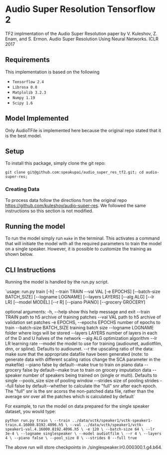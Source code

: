 # Audio Super Resolution Tensorflow 2

TF2 implmentation of the Audio Super Resolution paper by V. Kuleshov, Z. Enam, and S. Ermon. Audio Super Resolution Using Neural Networks. ICLR 2017 

## Requirements

This implementation is based on the following
* `Tensorflow 2.4`
* `Librosa 0.8`
* `Matplolib 3.2.3`
* `Numpy 1.19`
* `Scipy 1.6`

## Model Implemented
Only AudioTFile is implemented here because the original repo stated that it is the best model.

## Setup
To install this package, simply clone the git repo:

`git clone git@github.com:speakupai/audio_super_res_tf2.git;
cd audio-super-res;`

### Creating Data
To process data follow the directions from the original repo https://github.com/kuleshov/audio-super-res. We followed the same instructions so this section is not modified.

## Running the model
To run the model simply run `make` in the terminal. This activates a command that will initiate the model with all the required parameters to train the model on a single speaker. However, it is possible to customize the training as shown below.

## CLI Instructions
Running the model is handled by the run.py script.

`usage: run.py train [-h] --train TRAIN --val VAL [-e EPOCHS]
                    [--batch-size BATCH_SIZE] [--logname LOGNAME]
                    [--layers LAYERS] [--alg ALG] [--lr LR] [--model MODEL] 
                    [--r R] [--piano PIANO] [--grocery GROCERY]

optional arguments:
  -h, --help            show this help message and exit
  --train TRAIN         path to h5 archive of training patches
  --val VAL             path to h5 archive of validation set patches
  -e EPOCHS, --epochs EPOCHS
                        number of epochs to train
  --batch-size BATCH_SIZE
                        training batch size
  --logname LOGNAME     folder where logs will be stored
  --layers LAYERS       number of layers in each of the D and U halves of the
                        network
  --alg ALG             optimization algorithm
  --lr LR               learning rate
  --model               the model to use for training (audiounet, audiotfilm, 
                                                       dnn, or spline). Defaults to audiounet.
  --r                   the upscaling ratio of the data: make sure that the appropriate 
                        datafile have been generated (note: to generate data with different
                        scaling ratios change the SCA parameter in the makefile)
  --piano               false by default--make true to train on piano data 
  --grocery             false by default--make true to train on grocery imputation data
  --speaker              number of speakers being trained on (single or multi). Defaults to single
  --pools_size          size of pooling window
  --strides             size of pooling strides
  --full                false by default--whether to calculate the "full" snr after each epoch. The "full" snr 
                        is the snr acorss the non-patched data file, rather than the average snr over all the 
                        patches which is calculated by default`
                        

For example, to run the model on data prepared for the single speaker dataset, you would type:

`python run.py train \
  --train ../data/vctk/speaker1/vctk-speaker1-train.4.16000.8192.4096.h5 \
  --val ../data/vctk/speaker1/vctk-speaker1-val.4.16000.8192.4096.h5 \
  -e 120 \
  --batch-size 64 \
  --lr 3e-4 \
  --logname singlespeaker \
  --model audiotfilm \
  --r 4 \
  --layers 4 \
  --piano false \
  --pool_size 8 \
  --strides 8
  --full true`
 
The above run will store checkpoints in ./singlespeaker.lr0.000300.1.g4.b64.
